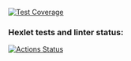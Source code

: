 [![Test Coverage](https://api.codeclimate.com/v1/badges/a0a886519f1e2ced32f6/test_coverage)](https://codeclimate.com/github/yakovmedvedev/php-project-45/test_coverage)

### Hexlet tests and linter status:
[![Actions Status](https://github.com/yakovmedvedev/php-project-45/actions/workflows/hexlet-check.yml/badge.svg)](https://github.com/yakovmedvedev/php-project-45/actions)
